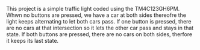This project is a simple traffic light coded using the TM4C123GH6PM. Whwn no buttons are pressed, we have a car 
at both sides thereofre the light keeps alternating to let both cars pass. If one button is pressed, there are no cars at that 
intersection so it lets the other car pass and stays in that state. If both buttons are pressed, there are no cars on both sides, therfore it keeps its last state.
